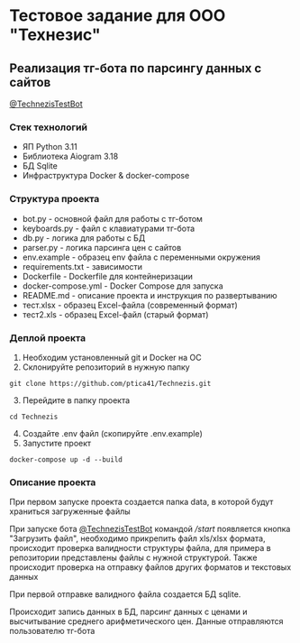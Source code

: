 # Тестовое задание для ООО "Технезис"

## Реализация тг-бота по парсингу данных с сайтов
[@TechnezisTestBot](https://t.me/TechnezisTestBot)

### Стек технологий
- ЯП Python 3.11
- Библиотека Aiogram 3.18
- БД Sqlite
- Инфраструктура Docker & docker-compose

### Структура проекта
- bot.py - основной файл для работы с тг-ботом
- keyboards.py - файл с клавиатурами тг-бота
- db.py - логика для работы с БД
- parser.py - логика парсинга цен с сайтов
- env.example - образец env файла с переменными окружения
- requirements.txt - зависимости
- Dockerfile - Dockerfile для контейнеризации
- docker-compose.yml - Docker Compose для запуска
- README.md - описание проекта и инструкция по развертыванию
- тест.xlsx - образец Excel-файла (современный формат)
- тест2.xls - образец Excel-файл (старый формат)

### Деплой проекта
1. Необходим установленный git и Docker на ОС
2. Склонируйте репозиторий в нужную папку
```commandline
git clone https://github.com/ptica41/Technezis.git
```
3. Перейдите в папку проекта
```commandline
cd Technezis
```
4. Cоздайте .env файл (скопируйте .env.example)
5. Запустите проект
```commandline
docker-compose up -d --build
```

### Описание проекта
При первом запуске проекта создается папка data, в которой будут храниться загруженные файлы

При запуске бота [@TechnezisTestBot](https://t.me/TechnezisTestBot) 
командой */start* появляется кнопка "Загрузить файл", 
необходимо прикрепить файл xls/xlsx формата, происходит проверка валидности структуры файла,
для примера в репозитории представлены файлы с нужной структурой. 
Также происходит проверка на отправку файлов других форматов и текстовых данных 

При первой отправке валидного файла создается БД sqlite.

Происходит запись данных в БД, парсинг данных с ценами и высчитывание среднего арифметического цен.
Данные отправляются пользователю тг-бота
